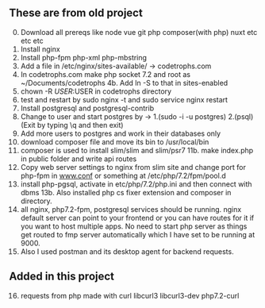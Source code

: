 ## These are from old project
0. Download all prereqs like node vue git php composer(with php) nuxt etc etc etc
1. Install nginx
2. Install php-fpm php-xml php-mbstring
3. Add a file in /etc/nginx/sites-available/ -> codetrophs.com
4. In codetrophs.com make php socket 7.2 and root as ~/Documents/codetrophs 
4b. Add ln -S to that in sites-enabled
5. chown -R $USER:$USER in codetrophs directory
6. test and restart by sudo nginx -t and sudo service nginx restart
7. Install postgresql and postgresql-contrib
8. Change to user and start postgres by -> 1.(sudo -i -u postgres) 2.(psql) (Exit by typing \q and then exit)
9. Add more users to postgres and work in their databases only
10. download composer file and move its bin to /usr/local/bin
11. composer is used to install slim/slim and slim/psr7
11b. make index.php in public folder and write api routes
12. Copy web server settings to nginx from slim site and change port for php-fpm in www.conf or something at /etc/php/7.2/fpm/pool.d
13. install php-pgsql, activate in etc/php/7.2/php.ini and then connect with dbms
13b. Also installed php cs fixer extension and composer in directory.
14. all nginx, php7.2-fpm, postgresql services should be running. nginx default server can point to your frontend or you can have routes for it if you want to host multiple apps. No need to start php server as things get routed to fmp server automatically which I have set to be running at 9000.
15. Also I used postman and its desktop agent for backend requests.

## Added in this project
16. requests from php made with curl libcurl3 libcurl3-dev php7.2-curl
